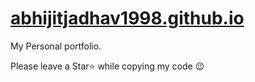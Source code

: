 # [abhijitjadhav1998.github.io](https://abhijitjadhav1998.github.io/)
My Personal portfolio.

Please leave a Star⭐ while copying my code 😉
